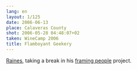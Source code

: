 ```yaml
---
lang: en
layout: 1/125
date: 2006-06-13
place: Calaveras County
shot: 2006-05-28 04:48:07+02
taken: WineCamp 2006
title: Flamboyant Geekery
---
```


[Raines](http://www.raines.com/), taking a break in his [framing people](http://flickr.com/photos/rainesc/sets/72157594147796432/) project.
